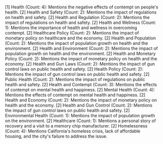 [1] Health (Count: 4): Mentions the negative effects of contempt on people's health.
	[2] Health and Safety (Count: 2): Mentions the impact of regulations on health and safety.
	[2] Health and Regulation (Count: 2): Mentions the impact of regulations on health and safety.
	[2] Health and Wellness (Count: 1): Mentions the importance of health and wellness in overcoming contempt.
	[2] Healthcare Policy (Count: 2): Mentions the impact of monetary policy on healthcare and the economy.
	[2] Health and Population (Count: 2): Mentions the impact of population growth on health and the environment.
	[2] Health and Environment (Count: 2): Mentions the impact of population growth on health and the environment.
	[2] Health and Monetary Policy (Count: 2): Mentions the impact of monetary policy on health and the economy.
	[2] Health and Gun Laws (Count: 2): Mentions the impact of gun control laws on public health and safety.
	[2] Health Policy (Count: 2): Mentions the impact of gun control laws on public health and safety.
	[2] Public Health (Count: 2): Mentions the impact of regulations on public health and safety.
	[2] Health and Contempt (Count: 3): Mentions the effects of contempt on mental health and happiness.
	[2] Mental Health (Count: 4): Mentions the effects of contempt on mental health and happiness.
	[2] Health and Economy (Count: 2): Mentions the impact of monetary policy on health and the economy.
	[2] Health and Gun Control (Count: 2): Mentions the impact of gun control laws on public health and safety.
	[2] Environmental Health (Count: 1): Mentions the impact of population growth on the environment.
	[2] Healthcare (Count: 1): Mentions a personal story of recovery and a visit to a memory chip manufacturer.
	[2] Homelessness (Count: 4): Mentions California's homeless crisis, lack of affordable housing, and the city's failure to address the issue.

